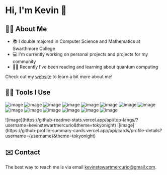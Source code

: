 <!-- # Hi, I'm Kevin 👋 -->

<!--
**kstewartmercurio/kstewartmercurio** is a ✨ _special_ ✨ repository because its `README.md` (this file) appears on your GitHub profile.

Here are some ideas to get you started:

- 🔭 I’m currently working on ...
- 🌱 I’m currently learning ...
- 👯 I’m looking to collaborate on ...
- 🤔 I’m looking for help with ...
- 💬 Ask me about ...
- 📫 How to reach me: ...
- 😄 Pronouns: ...
- ⚡ Fun fact: ...
-->

# Hi, I'm Kevin 👋

## 👨‍🎓 About Me

- 📚 I double majored in Computer Science and Mathematics at Swarthmore College
- 💻 I'm currently working on personal projects and projects for my community
- 👨‍🏫 Recently I've been reading and learning about quantum computing

Check out my [website](https://www.kevinstewartmercurio.com) to learn a bit more about me!

## 👨‍💻 Tools I Use
![image](https://img.shields.io/badge/HTML5-E34F26?style=for-the-badge&logo=html5&logoColor=white)
![image](https://img.shields.io/badge/CSS3-1572B6?style=for-the-badge&logo=css3&logoColor=white)
![image](https://img.shields.io/badge/JavaScript-323330?style=for-the-badge&logo=javascript&logoColor=F7DF1E)
![image](https://img.shields.io/badge/TypeScript-007ACC?style=for-the-badge&logo=typescript&logoColor=white)
![image](https://img.shields.io/badge/React-20232A?style=for-the-badge&logo=react&logoColor=61DAFB)
![image](https://img.shields.io/badge/next%20js-000000?style=for-the-badge&logo=nextdotjs&logoColor=white)
![image](https://img.shields.io/badge/Tailwind_CSS-38B2AC?style=for-the-badge&logo=tailwind-css&logoColor=white)
![image](https://img.shields.io/badge/MongoDB-4EA94B?style=for-the-badge&logo=mongodb&logoColor=white)
![image](https://img.shields.io/badge/Redux-593D88?style=for-the-badge&logo=redux&logoColor=white)
![image](https://img.shields.io/badge/Python-FFD43B?style=for-the-badge&logo=python&logoColor=blue)
![image](https://img.shields.io/badge/C-00599C?style=for-the-badge&logo=c&logoColor=white)
![image](https://img.shields.io/badge/C%2B%2B-00599C?style=for-the-badge&logo=c%2B%2B&logoColor=white)
![image](https://img.shields.io/badge/GIT-E44C30?style=for-the-badge&logo=git&logoColor=white)
![image](https://img.shields.io/badge/LaTeX-47A141?style=for-the-badge&logo=LaTeX&logoColor=white)

<div style={{ display: 'flex' }>
  ![image](https://github-readme-stats.vercel.app/api/top-langs/?username=kevinstewartmercurio&theme=tokyonight)
  ![image](https://github-profile-summary-cards.vercel.app/api/cards/profile-details?username={username}&theme=tokyonight)
</div>

## ✉️ Contact
The best way to reach me is via email [kevinstewartmercurio@gmail.com](mailto:kevinstewartmercurio@gmail.com).
